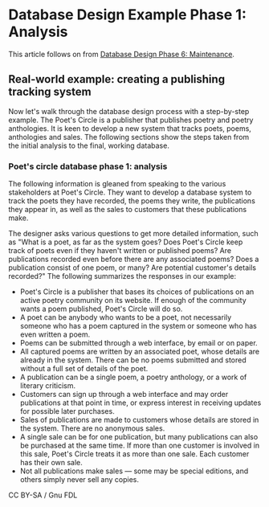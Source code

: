 
# Database Design Example Phase 1: Analysis

This article follows on from [Database Design Phase 6: Maintenance](database-design-phase-6-maintenance.md).


## Real-world example: creating a publishing tracking system


Now let's walk through the database design process with a step-by-step example. The Poet's Circle is a publisher that publishes poetry and poetry anthologies. It is keen to develop a new system that tracks poets, poems, anthologies and sales. The following sections show the steps taken from the initial analysis to the final, working database.


### Poet's circle database phase 1: analysis


The following information is gleaned from speaking to the various stakeholders at Poet's Circle. They want to develop a database system to track the poets they have recorded, the poems they write, the publications they appear in, as well as the sales to customers that these publications make.


The designer asks various questions to get more detailed information, such as "What is a poet, as far as the system goes? Does Poet's Circle keep track of poets even if they haven't written or published poems? Are publications recorded even before there are any associated poems? Does a publication consist of one poem, or many? Are potential customer's details recorded?" The following summarizes the responses in our example:


* Poet's Circle is a publisher that bases its choices of publications on an active poetry community on its website. If enough of the community wants a poem published, Poet's Circle will do so.
* A poet can be anybody who wants to be a poet, not necessarily someone who has a poem captured in the system or someone who has even written a poem.
* Poems can be submitted through a web interface, by email or on paper.
* All captured poems are written by an associated poet, whose details are already in the system. There can be no poems submitted and stored without a full set of details of the poet.
* A publication can be a single poem, a poetry anthology, or a work of literary criticism.
* Customers can sign up through a web interface and may order publications at that point in time, or express interest in receiving updates for possible later purchases.
* Sales of publications are made to customers whose details are stored in the system. There are no anonymous sales.
* A single sale can be for one publication, but many publications can also be purchased at the same time. If more than one customer is involved in this sale, Poet's Circle treats it as more than one sale. Each customer has their own sale.
* Not all publications make sales — some may be special editions, and others simply never sell any copies.


CC BY-SA / Gnu FDL

